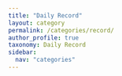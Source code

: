 ```yaml
---
title: "Daily Record"
layout: category
permalink: /categories/record/
author_profile: true
taxonomy: Daily Record
sidebar:
  nav: "categories"
---
```

